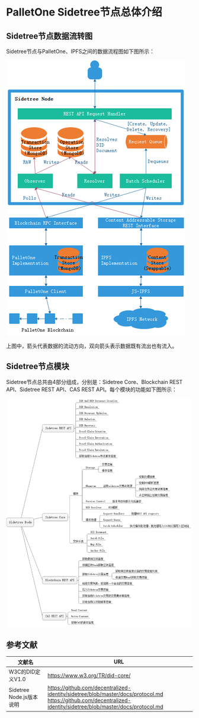 # PalletOne Sidetree节点总体介绍

## Sidetree节点数据流转图

Sidetree节点与PalletOne、IPFS之间的数据流程图如下图所示：

![img](https://raw.githubusercontent.com/palletone/palletone-DID/master/src/images/sidetree-node-data-flow.png)

上图中，箭头代表数据的流动方向，双向箭头表示数据既有流出也有流入。

## Sidetree节点模块

Sidetree节点总共由4部分组成，分别是：Sidetree Core、Blockchain REST API、Sidetree REST API、CAS REST API。每个模块的功能如下图所示：

![img](https://github.com/palletone/palletone-DID/blob/master/src/images/sidetree-node-modules.png?raw=true)



## 参考文献

| 文献名                   | URL                                                          |
| ------------------------ | ------------------------------------------------------------ |
| W3C的DID定义V1.0         | https://www.w3.org/TR/did-core/                              |
| Sidetree Node.js版本说明 | https://github.com/decentralized-identity/sidetree/blob/master/docs/protocol.md<br />https://github.com/decentralized-identity/sidetree/blob/master/docs/protocol.md |

